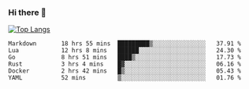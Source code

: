 ### Hi there 👋

<!--
**3Xpl0it3r/3Xpl0it3r** is a ✨ _special_ ✨ repository because its `README.md` (this file) appears on your GitHub profile.

Here are some ideas to get you started:

- 🔭 I’m currently working on ...
- 🌱 I’m currently learning ...
- 👯 I’m looking to collaborate on ...
- 🤔 I’m looking for help with ...
- 💬 Ask me about ...
- 📫 How to reach me: ...
- 😄 Pronouns: ...
- ⚡ Fun fact: ...
-->


[![Top Langs](https://github-readme-stats.vercel.app/api/top-langs/?username=3Xpl0it3r&layout=compact)](https://github.com/3Xpl0it3r/3Xpl0it3r)

<!--START_SECTION:waka-->

```text
Markdown       18 hrs 55 mins  █████████▒░░░░░░░░░░░░░░░   37.91 %
Lua            12 hrs 8 mins   ██████░░░░░░░░░░░░░░░░░░░   24.30 %
Go             8 hrs 51 mins   ████▒░░░░░░░░░░░░░░░░░░░░   17.73 %
Rust           3 hrs 4 mins    █▓░░░░░░░░░░░░░░░░░░░░░░░   06.16 %
Docker         2 hrs 42 mins   █▒░░░░░░░░░░░░░░░░░░░░░░░   05.43 %
YAML           52 mins         ▒░░░░░░░░░░░░░░░░░░░░░░░░   01.76 %
```

<!--END_SECTION:waka-->
